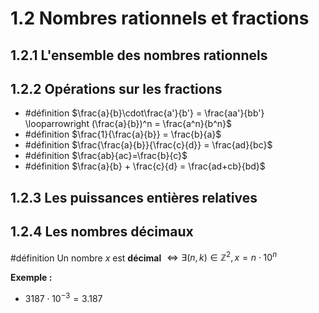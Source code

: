 # 1.2 Nombres rationnels et fractions
## 1.2.1 L'ensemble des nombres rationnels
## 1.2.2 Opérations sur les fractions
- #définition  $\frac{a}{b}\cdot\frac{a'}{b'} = \frac{aa'}{bb'} \looparrowright (\frac{a}{b})^n = \frac{a^n}{b^n}$
- #définition $\frac{1}{\frac{a}{b}} = \frac{b}{a}$
- #définition $\frac{\frac{a}{b}}{\frac{c}{d}} = \frac{ad}{bc}$
- #définition $\frac{ab}{ac}=\frac{b}{c}$
- #définition $\frac{a}{b} + \frac{c}{d} = \frac{ad+cb}{bd}$
## 1.2.3 Les puissances entières relatives
## 1.2.4 Les nombres décimaux
 #définition Un nombre $x$ est **décimal** $\iff \exists (n,k)\in \mathbb{Z}^2,x=n\cdot10^n$

**Exemple :**
- $3187\cdot10^{-3}=3.187$
